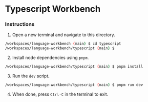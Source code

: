 # Typescript Workbench

### Instructions

1. Open a new terminal and navigate to this directory.
```bash
/workspaces/language-workbench (main) $ cd typescript
/workspaces/language-workbench/typescript (main) $
```
2. Install node dependencies using `pnpm`.
```bash
/workspaces/language-workbench/typescript (main) $ pnpm install
```
3. Run the `dev` script.
```bash
/workspaces/language-workbench/typescript (main) $ pnpm run dev
```
4. When done, press `Ctrl-C` in the terminal to exit.